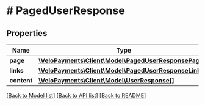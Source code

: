 # # PagedUserResponse

## Properties

Name | Type | Description | Notes
------------ | ------------- | ------------- | -------------
**page** | [**\VeloPayments\Client\Model\PagedUserResponsePage**](PagedUserResponsePage.md) |  | [optional]
**links** | [**\VeloPayments\Client\Model\PagedUserResponseLinks[]**](PagedUserResponseLinks.md) |  | [optional]
**content** | [**\VeloPayments\Client\Model\UserResponse[]**](UserResponse.md) |  | [optional]

[[Back to Model list]](../../README.md#models) [[Back to API list]](../../README.md#endpoints) [[Back to README]](../../README.md)
